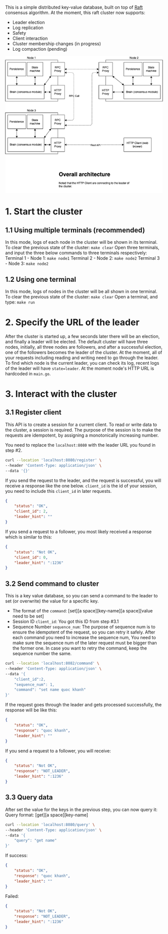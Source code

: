 This is a simple distributed key-value database, built on top of [Raft](https://raft.github.io/) consensus algorithm. At the moment, this raft cluster now supports:
- Leader election
- Log replication
- Safety
- Client interaction
- Cluster membership changes (in progress)
- Log compaction (pending)

![Orverall Architecture](docs/diagram.drawio.png "Orverall Architecture")

# 1. Start the cluster
## 1.1 Using multiple terminals (recommended)
In this mode, logs of each node in the cluster will be shown in its terminal.
To clear the previous state of the cluster: `make clear`
Open three terminals, and input the three below commands to three terminals respectively:
Terminal 1 - Node 1: `make node1`
Terminal 2 - Node 2: `make node2`
Terminal 3 - Node 3: `make node2`
## 1.2 Using one terminal
In this mode, logs of nodes in the cluster will be all shown in one terminal.
To clear the previous state of the cluster: `make clear`
Open a terminal, and type: `make run`
# 2. Specify the URL of the leader
After the cluster is started up, a few seconds later there will be an election, and finally a leader will be elected.
The default cluster will have three nodes, initially, all three nodes are followers, and after a successful election, one of the followers becomes the leader of the cluster.
At the moment, all of your requests including reading and writing need to go through the leader.
To find which node is the current leader, you can check its log, recent logs of the leader will have `state=leader`. At the moment node's HTTP URL is hardcoded in `main.go`.
# 3. Interact with the cluster
## 3.1 Register client
This API is to create a session for a current client. To read or write data to the cluster, a session is required. The purpose of the session is to make the requests are idempotent, by assigning a monotonically increasing number.

You need to replace the `localhost:8080` with the leader URL you found in step #2.
```bash
curl --location 'localhost:8080/register' \
--header 'Content-Type: application/json' \
--data '{}'
```

If you send the request to the leader, and the request is successful, you will receive a response like the one below. `client_id` is the id of your session, you need to include this `client_id` in later requests.
```json
{
    "status": "OK",
    "client_id": 2,
    "leader_hint": ""
}
```

If you send a request to a follower, you most likely received a response which is similar to this:

```json
{
    "status": "Not OK",
    "client_id": 0,
    "leader_hint": ":1236"
}
```

## 3.2 Send command to cluster
This is a key value database, so you can send a command to the leader to set (or overwrite) the value for a specific key.

- The format of the `command`: [set][a space][key-name][a space][value need to be set]
- Session ID `client_id`: You got this ID from step #3.1
- Sequence Number `sequence_num`: The purpose of sequence num is to ensure the idempotent of the request, so you can retry it safely.
After each command you need to increase the sequence num, You need to make sure the sequence num of the later request must be bigger than the former one. 
In case you want to retry the command, keep the sequence number the same.
```bash
curl --location 'localhost:8082/command' \
--header 'Content-Type: application/json' \
--data '{
    "client_id":2,
    "sequence_num": 1,
    "command": "set name quoc khanh"
}'
```
If the request goes through the leader and gets processed successfully, the response will be like this:
```json
{
    "status": "OK",
    "response": "quoc khanh",
    "leader_hint": ""
}
```
If you send a request to a follower, you will receive:
```json
{
    "status": "Not OK",
    "response": "NOT_LEADER",
    "leader_hint": ":1236"
}
```
## 3.3 Query data
After set the value for the keys in the previous step, you can now query it:
Query format: [get][a space][key-name]
```bash
curl --location 'localhost:8080/query' \
--header 'Content-Type: application/json' \
--data '{
    "query": "get name"
}'
```
If success:

```json
{
    "status": "OK",
    "response": "quoc khanh",
    "leader_hint": ""
}
```

Failed:

```json
{
    "status": "Not OK",
    "response": "NOT_LEADER",
    "leader_hint": ":1236"
}
```